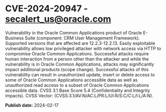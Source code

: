 # CVE-2024-20947 - secalert_us@oracle.com

Vulnerability in the Oracle Common Applications product of Oracle E-Business Suite (component: CRM User Management Framework).  Supported versions that are affected are 12.2.3-12.2.13. Easily exploitable vulnerability allows low privileged attacker with network access via HTTP to compromise Oracle Common Applications.  Successful attacks require human interaction from a person other than the attacker and while the vulnerability is in Oracle Common Applications, attacks may significantly impact additional products (scope change). Successful attacks of this vulnerability can result in  unauthorized update, insert or delete access to some of Oracle Common Applications accessible data as well as  unauthorized read access to a subset of Oracle Common Applications accessible data. CVSS 3.1 Base Score 5.4 (Confidentiality and Integrity impacts).  CVSS Vector: (CVSS:3.1/AV:N/AC:L/PR:L/UI:R/S:C/C:L/I:L/A:N).

**Publish date:** 2024-02-17
